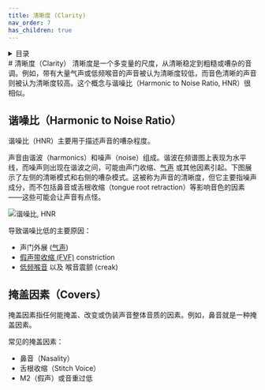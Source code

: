 ```yaml
---
title: 清晰度 (Clarity)
nav_order: 7
has_children: true
---
```

<details closed markdown="block">
  <summary>
    目录
  </summary>
{: .text-delta }
1. TOC
{:toc}
</details>
# 清晰度（Clarity）
清晰度是一个多变量的尺度，从清晰稳定到粗糙或嘈杂的音调。例如，带有大量气声或低频喉音的声音被认为清晰度较低，而音色清晰的声音则被认为清晰度较高。这个概念与谐噪比（Harmonic to Noise Ratio, HNR）很相似。

## 谐噪比（Harmonic to Noise Ratio）
谐噪比（HNR）主要用于描述声音的嘈杂程度。

声音由谐波（harmonics）和噪声（noise）组成。谐波在频谱图上表现为水平线，而噪声则出现在谐波之间，可能由声门收缩、[气声](/wiki/pages/clarity/breathiness.html) 或其他因素引起。下图展示了左侧的清晰模式和右侧的嘈杂模式。这被称为声音的清晰度，但它主要指噪声成分，而不包括鼻音或舌根收缩（tongue root retraction）等影响音色的因素——这些可能会让声音有点怪。

![谐噪比, HNR](/img/hnr.png)

导致谐噪比低的主要原因：
- 声门外展 ([气声](/wiki/pages/clarity/breathiness.html))
- [假声带收缩 (FVF)](/wiki/pages/clarity/FVF.html) constriction
- [低频喉音](/wiki/pages/other-resources/mechanisms.html#m0) 以及 喉音震颤 (creak)

## 掩盖因素（Covers）
掩盖因素指任何能掩盖、改变或伪装声音整体音质的因素。例如，鼻音就是一种掩盖因素。

常见的掩盖因素：
- 鼻音（Nasality）
- 舌根收缩（Stitch Voice）
- M2（假声）或音重过低
